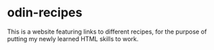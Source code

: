 # odin-recipes
This is a website featuring links to different recipes, for the purpose of putting my newly learned HTML skills to work.